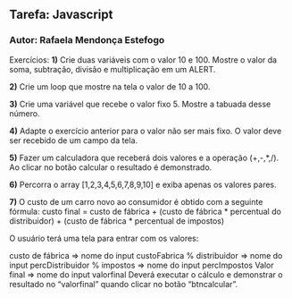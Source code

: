 <h2>Tarefa: Javascript</h2>
<h3>Autor: Rafaela Mendonça Estefogo</h3>
<p>Exercícios:
<b>1)</b> Crie duas variáveis com o valor 10 e 100. Mostre o valor da soma, subtração, divisão e multiplicação em um ALERT.

<b>2)</b> Crie um loop que mostre na tela o valor de 10 a 100.

<b>3)</b> Crie uma variável que recebe o valor fixo 5. Mostre a tabuada desse número.

<b>4)</b> Adapte o exercício anterior para o valor não ser mais fixo. O valor deve ser recebido de um campo da tela.

<b>5)</b> Fazer um calculadora que receberá dois valores e a operação (+,-,*,/). Ao clicar no botão calcular o resultado é demonstrado.

<b>6)</b> Percorra o array [1,2,3,4,5,6,7,8,9,10] e exiba apenas os valores pares.

<b>7)</b> O custo de um carro novo ao consumidor é obtido com a seguinte fórmula:
custo final = custo de fábrica + (custo de fábrica * percentual do distribuidor) + (custo de fábrica * percentual de impostos)

O usuário terá uma tela para entrar com os valores:

custo de fábrica => nome do input custoFabrica
% distribuidor => nome do input percDistribuidor
% impostos => nome do input percImpostos
Valor final => nome do input valorfinal
Deverá executar o cálculo e demonstrar o resultado no “valorfinal” quando clicar no botão “btncalcular”.</p>

